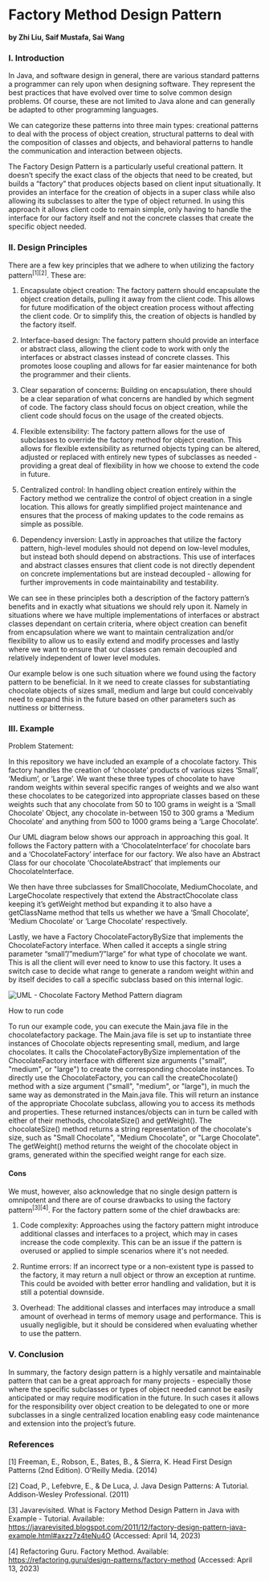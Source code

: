 Factory Method Design Pattern
===

**by Zhi Liu, Saif Mustafa, Sai Wang**


### I. Introduction

In Java, and software design in general, there are various standard patterns a programmer can rely upon when designing software. They represent the best practices that have evolved over time to solve common design problems. Of course, these are not limited to Java alone and can generally be adapted to other programming languages. 

We can categorize these patterns into three main types: 
creational patterns to deal with the process of object creation, 
structural patterns to deal with the composition of classes and objects, and 
behavioral patterns to handle the communication and interaction between objects.

The Factory Design Pattern is a particularly useful creational pattern. It doesn’t specify the exact class of the objects that need to be created, but builds a “factory” that produces objects based on client input situationally. It provides an interface for the creation of objects in a super class while also allowing its subclasses to alter the type of object returned. In using this approach it allows client code to remain simple, only having to handle the interface for our factory itself and not the concrete classes that create the specific object needed.



### II. Design Principles

There are a few key principles that we adhere to when utilizing the factory pattern<sup>[1][2]</sup>. These are: 

1. Encapsulate object creation: The factory pattern should encapsulate the object creation details, pulling it away from the client code. This allows for future modification of the object creation process without affecting the client code. Or to simplify this, the creation of objects is handled by the factory itself.

2. Interface-based design: The factory pattern should provide an interface or abstract class, allowing the client code to work with only the interfaces or abstract classes instead of concrete classes. This promotes loose coupling and allows for far easier maintenance for both the programmer and their clients. 

3. Clear separation of concerns: Building on encapsulation, there should be a clear separation of what concerns are handled by which segment of code. The factory class should focus on object creation, while the client code should focus on the usage of the created objects.

4. Flexible extensibility: The factory pattern allows for the use of subclasses to override the factory method for object creation. This allows for flexible extensibility as returned objects typing can be altered, adjusted or replaced with entirely new types of subclasses as needed - providing a great deal of flexibility in how we choose to extend the code in future.

5. Centralized control: In handling object creation entirely within the Factory method we centralize the control of object creation in a single location. This allows for greatly simplified project maintenance and ensures that the process of making updates to the code remains as simple as possible.

6. Dependency inversion: Lastly in approaches that utilize the factory pattern, high-level modules should not depend on low-level modules, but instead both should depend on abstractions. This use of interfaces and abstract classes ensures that client code is not directly dependent on concrete implementations but are instead decoupled - allowing for further improvements in code maintainability and testability.


We can see in these principles both a description of the factory pattern’s benefits and in exactly what situations we should rely upon it. Namely in situations where we have multiple implementations of interfaces or abstract classes dependant on certain criteria, where object creation can benefit from encapsulation where we want to maintain centralization and/or flexibility to allow us to easily extend and modify processes and lastly where we want to ensure that our classes can remain decoupled and relatively independent of lower level modules. 

Our example below is one such situation where we found using the factory pattern to be beneficial. In it we need to create classes for substantiating chocolate objects of sizes small, medium and large but could conceivably need to expand this in the future based on other parameters such as nuttiness or bitterness. 



### III. Example

Problem Statement:

In this repository we have included an example of a chocolate factory. This factory handles the creation of ‘chocolate’ products of various sizes ‘Small’, ‘Medium’, or ‘Large’. We want these three types of chocolate to have random weights within several specific ranges of weights and we also want these chocolates to be categorized into appropriate classes based on these weights such that any chocolate from 50 to 100 grams in weight is a ‘Small Chocolate’ Object, any chocolate in-between 150 to 300 grams a ‘Medium Chocolate’ and anything from 500 to 1000 grams being a ‘Large Chocolate’.

Our UML diagram below shows our approach in approaching this goal. It follows the Factory pattern with a ‘ChocolateInterface’ for chocolate bars and a ‘ChocolateFactory’ interface for our factory. We also have an Abstract Class for our chocolate ‘ChocolateAbstract’ that implements our ChocolateInterface. 

We then have three subclasses for SmallChocolate, MediumChocolate, and LargeChocolate respectively that extend the AbstractChocolate class keeping it’s getWeight method but expanding it to also have a getClassName method that tells us whether we have a ‘Small Chocolate’, ‘Medium Chocolate’ or ‘Large Chocolate’ respectively. 

Lastly, we have a Factory ChocolateFactoryBySize that implements the ChocolateFactory interface. When called it accepts a single string parameter “small”/”medium”/”large” for what type of chocolate we want. This is all the client will ever need to know to use this factory. It uses a switch case to decide what range to generate a random weight within and by itself decides to call a specific subclass based on this internal logic. 


![UML - Chocolate Factory Method Pattern diagram](https://user-images.githubusercontent.com/122859530/232683063-6087ccd0-219f-480b-8ec9-cf19cf232fc3.png)


How to run code

To run our example code, you can execute the Main.java file in the chocolatefactory package.
The Main.java file is set up to instantiate three instances of Chocolate objects representing small, medium, and large chocolates.
It calls the ChocolateFactoryBySize implementation of the ChocolateFactory interface with different size arguments ("small", "medium", or "large") to create the corresponding chocolate instances.
To directly use the ChocolateFactory, you can call the createChocolate() method with a size argument ("small", "medium", or "large"), in much the same way as demonstrated in the Main.java file. This will return an instance of the appropriate Chocolate subclass, allowing you to access its methods and properties.
These returned instances/objects can in turn be called with either of their methods, chocolateSize() and getWeight(). The chocolateSize() method returns a string representation of the chocolate's size, such as "Small Chocolate", "Medium Chocolate", or "Large Chocolate". The getWeight() method returns the weight of the chocolate object in grams, generated within the specified weight range for each size.


#### Cons

We must, however, also acknowledge that no single design pattern is omnipotent and there are of course drawbacks to using the factory pattern<sup>[3][4]</sup>. For the factory pattern some of the chief drawbacks are:

1. Code complexity: Approaches using the factory pattern might introduce additional classes and interfaces to a project, which may in cases increase the code complexity. This can be an issue if the pattern is overused or applied to simple scenarios where it's not needed.

2. Runtime errors: If an incorrect type or a non-existent type is passed to the factory, it may return a null object or throw an exception at runtime. This could be avoided with better error handling and validation, but it is still a potential downside.

3. Overhead: The additional classes and interfaces may introduce a small amount of overhead in terms of memory usage and performance. This is usually negligible, but it should be considered when evaluating whether to use the pattern.



### V. Conclusion

In summary, the factory design pattern is a highly versatile and maintainable pattern that can be a great approach for many projects - especially those where the specific subclasses or types of object needed cannot be easily anticipated or may require modification in the future. In such cases it allows for the responsibility over object creation to be delegated to one or more subclasses in a single centralized location enabling easy code maintenance and extension into the project’s future.


### References

[1] Freeman, E., Robson, E., Bates, B., & Sierra, K. Head First Design Patterns (2nd Edition). O'Reilly Media. (2014)

[2] Coad, P., Lefebvre, E., & De Luca, J. Java Design Patterns: A Tutorial. Addison-Wesley Professional. (2011)

[3] Javarevisited. What is Factory Method Design Pattern in Java with Example - Tutorial. Available: https://javarevisited.blogspot.com/2011/12/factory-design-pattern-java-example.html#axzz7z4teNu4O  (Accessed: April 14, 2023)

[4] Refactoring Guru. Factory Method. Available: https://refactoring.guru/design-patterns/factory-method  (Accessed: April 13, 2023)







